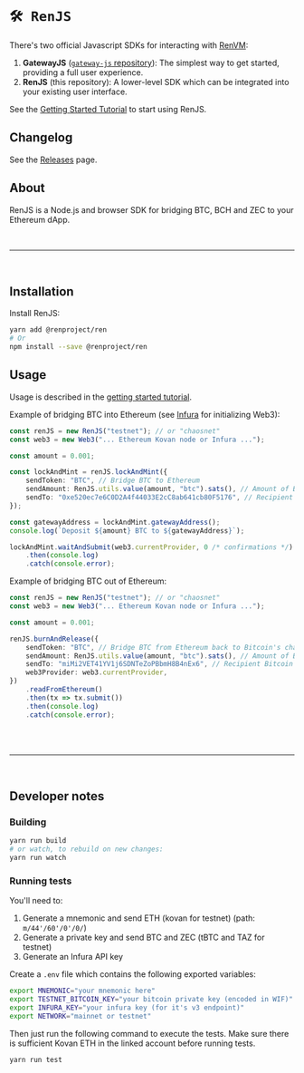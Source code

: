 # `🛠️ RenJS`

There's two official Javascript SDKs for interacting with [RenVM](https://renproject.io):

1. **GatewayJS** ([`gateway-js` repository](https://github.com/renproject/ren-js/tree/master/packages/lib/gateway)): The simplest way to get started, providing a full user experience.
2. **RenJS** (this repository): A lower-level SDK which can be integrated into your existing user interface.

See the [Getting Started Tutorial](https://docs.renproject.io/developers/tutorial/getting-started) to start using RenJS.

## Changelog

See the [Releases](https://github.com/renproject/ren-js/releases) page.

## About

RenJS is a Node.js and browser SDK for bridging BTC, BCH and ZEC to your Ethereum dApp.

<br />
<hr />
<br />

## Installation

Install RenJS:

```sh
yarn add @renproject/ren
# Or
npm install --save @renproject/ren
```

## Usage

Usage is described in the [getting started tutorial](https://docs.renproject.io/developers/tutorial/getting-started).

Example of bridging BTC into Ethereum (see [Infura](https://infura.io/) for initializing Web3):

```typescript
const renJS = new RenJS("testnet"); // or "chaosnet"
const web3 = new Web3("... Ethereum Kovan node or Infura ...");

const amount = 0.001;

const lockAndMint = renJS.lockAndMint({
    sendToken: "BTC", // Bridge BTC to Ethereum
    sendAmount: RenJS.utils.value(amount, "btc").sats(), // Amount of BTC
    sendTo: "0xe520ec7e6C0D2A4f44033E2cC8ab641cb80F5176", // Recipient Ethereum address
});

const gatewayAddress = lockAndMint.gatewayAddress();
console.log(`Deposit ${amount} BTC to ${gatewayAddress}`);

lockAndMint.waitAndSubmit(web3.currentProvider, 0 /* confirmations */)
    .then(console.log)
    .catch(console.error);
```

Example of bridging BTC out of Ethereum:

```typescript
const renJS = new RenJS("testnet"); // or "chaosnet"
const web3 = new Web3("... Ethereum Kovan node or Infura ...");

const amount = 0.001;

renJS.burnAndRelease({
    sendToken: "BTC", // Bridge BTC from Ethereum back to Bitcoin's chain
    sendAmount: RenJS.utils.value(amount, "btc").sats(), // Amount of BTC
    sendTo: "miMi2VET41YV1j6SDNTeZoPBbmH8B4nEx6", // Recipient Bitcoin address
    web3Provider: web3.currentProvider,
})
    .readFromEthereum()
    .then(tx => tx.submit())
    .then(console.log)
    .catch(console.error);
```

<br />
<br />
<hr />
<br />

## Developer notes

### Building

```sh
yarn run build
# or watch, to rebuild on new changes:
yarn run watch

```

### Running tests

You'll need to:

1. Generate a mnemonic and send ETH (kovan for testnet) (path: `m/44'/60'/0'/0/`)
2. Generate a private key and send BTC and ZEC (tBTC and TAZ for testnet)
3. Generate an Infura API key

Create a `.env` file which contains the following exported variables:

```sh
export MNEMONIC="your mnemonic here"
export TESTNET_BITCOIN_KEY="your bitcoin private key (encoded in WIF)"
export INFURA_KEY="your infura key (for it's v3 endpoint)"
export NETWORK="mainnet or testnet"
```

Then just run the following command to execute the tests. Make sure there is sufficient Kovan ETH in the linked account before running tests.

```sh
yarn run test
```
